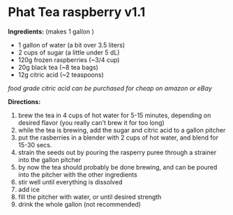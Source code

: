 # Phat Tea raspberry v1.1

**Ingredients:** (makes 1 gallon )

* 1 gallon of water (a bit over 3.5
liters)
* 2 cups of sugar (a little under
5 dL)
* 120g frozen raspberries
(~3/4 cup)
* 20g black tea (~8 tea bags)
* 12g citric acid (~2 teaspoons)

 _food grade citric acid can be
purchased for cheap on amazon
or eBay_

**Directions:**

  1. brew the tea in 4 cups of hot
water for 5-15 minutes, depending
on desired flavor (you really
can't brew it for too long)
  2. while the tea is brewing, add
the sugar and citric acid to a 
gallon pitcher
  3. put the rasberries in a blender
with 2 cups of hot water, and 
blend for 15-30 secs.
  4. strain the seeds out by pouring
the rasperry puree through a
strainer into the gallon pitcher
  5. by now the tea should probably be
done brewing, and can be poured into
the pitcher with the other
ingredients
  6. stir well until everything is 
dissolved
  7. add ice
  8. fill the pitcher with water, or
until desired strength
  9. drink the whole gallon 
(not recommended)
